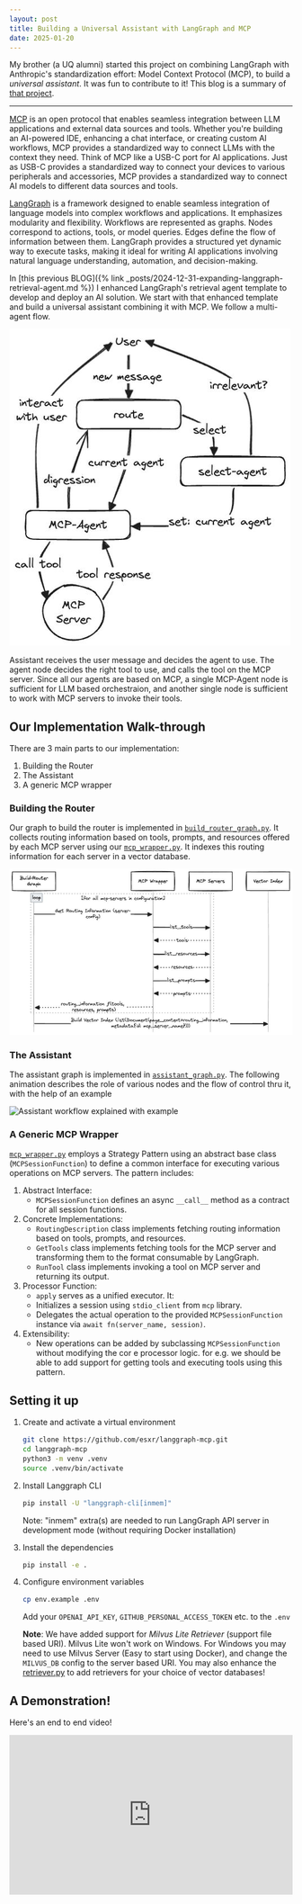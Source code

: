 ```yaml
---
layout: post
title: Building a Universal Assistant with LangGraph and MCP
date: 2025-01-20
---
```


My brother (a UQ alumni) started this project on combining LangGraph with Anthropic's standardization effort: Model Context Protocol (MCP), to build a *universal assistant*. It was fun to contribute to it! This blog is a summary of [that project](https://github.com/esxr/langgraph-mcp).

---

[MCP](https://modelcontextprotocol.io/introduction) is an open protocol that enables seamless integration between LLM applications and external data sources and tools. Whether you're building an AI-powered IDE, enhancing a chat interface, or creating custom AI workflows, MCP provides a standardized way to connect LLMs with the context they need. Think of MCP like a USB-C port for AI applications. Just as USB-C provides a standardized way to connect your devices to various peripherals and accessories, MCP provides a standardized way to connect AI models to different data sources and tools.

[LangGraph](https://langchain-ai.github.io/langgraph/) is a framework designed to enable seamless integration of language models into complex workflows and applications. It emphasizes modularity and flexibility. Workflows are represented as graphs. Nodes correspond to actions, tools, or model queries. Edges define the flow of information between them. LangGraph provides a structured yet dynamic way to execute tasks, making it ideal for writing AI applications involving natural language understanding, automation, and decision-making.

In [this previous BLOG]({% link _posts/2024-12-31-expanding-langgraph-retrieval-agent.md %}) I enhanced LangGraph's retrieval agent template to develop and deploy an AI solution. We start with that enhanced template and build a universal assistant combining it with MCP. We follow a multi-agent flow.

![Basic assistant flow](/media/assistant-flow.excalidraw.png)

Assistant receives the user message and decides the agent to use. The agent node decides the right tool to use, and calls the tool on the MCP server. Since all our agents are based on MCP, a single MCP-Agent node is sufficient for LLM based orchestraion, and another single node is sufficient to work with MCP servers to invoke their tools.

## Our Implementation Walk-through

There are 3 main parts to our implementation:
1. Building the Router
2. The Assistant
3. A generic MCP wrapper

### Building the Router

Our graph to build the router is implemented in [`build_router_graph.py`](https://github.com/esxr/langgraph-mcp/blob/main/src/langgraph_mcp/build_router_graph.py). It collects routing information based on tools, prompts, and resources offered by each MCP server using our [`mcp_wrapper.py`](https://github.com/esxr/langgraph-mcp/blob/main/src/langgraph_mcp/mcp_wrapper.py). It indexes this routing information for each server in a vector database.

<!--
```mermaid
sequenceDiagram
  participant G as Build-Router<br/>Graph
  participant MW as MCP Wrapper
  participant MS as MCP Servers
  participant V as Vector Index

  loop for all mcp-servers in config
  G ->> MW: Get Routing Information (server-config)
  MW ->> MS: list_tools
  MS --) MW: tools
  MW ->> MS: list_resources
  MS --) MW: resources
  MW ->> MS: list_prompts
  MS --) MW: prompts
  MW --) G: routing_information 𝒇(tools, resources, prompts)
  end
  G ->> V: Build Vector Index (list(Document(page_content=routing_information, metadata{id: mcp_server_name})))
```
-->

![Build Router Sequence Diagram](/media/build-router-sequence.excalidraw.png)


### The Assistant

The assistant graph is implemented in [`assistant_graph.py`](https://github.com/esxr/langgraph-mcp/blob/main/src/langgraph_mcp/assistant_graph.py). The following animation describes the role of various nodes and the flow of control thru it, with the help of an example

![Assistant workflow explained with example](/media/langgraph-assistant-mcp.gif)
### A Generic MCP Wrapper

[`mcp_wrapper.py`](https://github.com/esxr/langgraph-mcp/blob/main/src/langgraph_mcp/mcp_wrapper.py) employs a Strategy Pattern using an abstract base class (`MCPSessionFunction`) to define a common interface for executing various operations on MCP servers. The pattern includes:
1.  Abstract Interface:
    - `MCPSessionFunction` defines an async `__call__` method as a contract for all session functions.
2.  Concrete Implementations:
    - `RoutingDescription` class implements fetching routing information based on tools, prompts, and resources.
    - `GetTools` class implements fetching tools for the MCP server and transforming them to the format consumable by LangGraph.
    - `RunTool` class implements invoking a tool on MCP server and returning its output.
3.  Processor Function:
    - `apply` serves as a unified executor. It:
    - Initializes a session using `stdio_client` from `mcp` library.
    - Delegates the actual operation to the provided `MCPSessionFunction` instance via `await fn(server_name, session)`.
4.  Extensibility:
    - New operations can be added by subclassing `MCPSessionFunction` without modifying the cor    e processor logic. for e.g. we should be able to add support for getting tools and executing tools using this pattern.

## Setting it up

1.  Create and activate a virtual environment
    ```bash
    git clone https://github.com/esxr/langgraph-mcp.git
    cd langgraph-mcp
    python3 -m venv .venv
    source .venv/bin/activate
    ```

2.  Install Langgraph CLI
    ```bash
    pip install -U "langgraph-cli[inmem]"
    ```
    Note: "inmem" extra(s) are needed to run LangGraph API server in development mode (without requiring Docker installation)

3.  Install the dependencies
    ```bash
    pip install -e .
    ```

4.  Configure environment variables
    ```bash
    cp env.example .env
    ```

    Add your `OPENAI_API_KEY`, `GITHUB_PERSONAL_ACCESS_TOKEN` etc. to the `.env`

    **Note**: We have added support for *Milvus Lite Retriever* (support file based URI). Milvus Lite won't work on Windows. For Windows you may need to use Milvus Server (Easy to start using Docker), and change the `MILVUS_DB` config to the server based URI. You may also enhance the [retriever.py](https://github.com/esxr/langgraph-mcp/blob/main/src/langgraph_mcp/retriever.py) to add retrievers for your choice of vector databases!

## A Demonstration!

Here's an end to end video!

<iframe src="https://www.youtube.com/embed/y6MG-aZqmFw" frameborder="0" allow="autoplay; encrypted-media" style="width: 100%; aspect-ratio: 16 / 9;" allowfullscreen></iframe>